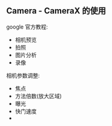 ## Camera - CameraX 的使用

google 官方教程:
- 相机预览
- 拍照
- 图片分析
- 录像

相机参数调整:
- 焦点
- 方法倍数(放大区域)
- 曝光
- 快门速度
- 
